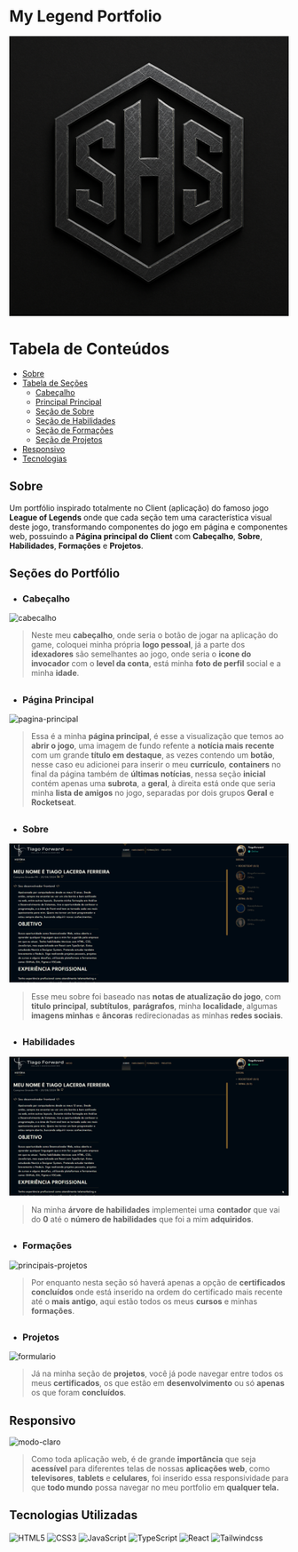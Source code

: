 # My Legend Portfolio
![logo](/src/assets/logo.png)

Tabela de Conteúdos
=================
   * [Sobre](#sobre)
   * [Tabela de Seções](#seções-do-portfólio)
      * [Cabeçalho](#cabeçalho)
      * [Principal Principal](#página-principal)
      * [Seção de Sobre](#sobre)
      * [Seção de Habilidades](#habilidades)
      * [Seção de Formações](#formações)
      * [Seção de Projetos](#projetos)
   * [Responsivo](#responsivo)
   * [Tecnologias](#tecnologias-utilizadas)
   <!-- * [Desafios](#desafios-durante-o-coding) -->

## Sobre
Um portfólio inspirado totalmente no Client (aplicação) do famoso jogo **League of Legends** onde que cada seção tem uma característica visual deste jogo, transformando componentes do jogo em página e componentes web, possuindo a **Página principal do Client** com **Cabeçalho**, **Sobre**, **Habilidades**, **Formações** e **Projetos**.

## Seções do Portfólio

- ### Cabeçalho
![cabecalho](/src/assets/gifs/cabeçalho.gif)

> <p>Neste meu <strong>cabeçalho</strong>, onde seria o botão de jogar na aplicação do game, coloquei minha própria <strong>logo pessoal</strong>, já a parte dos <strong>idexadores</strong> são semelhantes ao jogo, onde seria o <strong>icone do invocador</strong> com o <strong>level da conta</strong>, está minha <strong>foto de perfil</strong> social e a minha <strong>idade</strong>.</p>

##

- ### Página Principal
![pagina-principal](/src/assets/gifs/página-principal.gif)

> <p>Essa é a minha <strong>página principal</strong>, é esse a visualização que temos ao <strong>abrir o jogo</strong>, uma imagem de fundo refente a <strong>notícia mais recente</strong> com um grande <strong>título em destaque</strong>, as vezes contendo um <strong>botão</strong>, nesse caso eu adicionei para inserir o meu <strong>currículo</strong>, <strong>containers</strong> no final da página também de <strong>últimas notícias</strong>, nessa seção <strong>inicial</strong> contém apenas uma <strong>subrota</strong>, a <strong>geral</strong>, à direita está onde que seria minha <strong>lista de amigos</strong> no jogo, separadas por dois grupos <strong>Geral</strong> e <strong>Rocketseat</strong>.</p>

##

- ### Sobre
![minha-stack](/src/assets/gifs/sobre.gif)

> <p>Esse meu sobre foi baseado nas <strong>notas de atualização do jogo</strong>, com <strong>titulo principal</strong>, <strong>subtítulos</strong>, <strong>parágrafos</strong>, minha <strong>localidade</strong>, algumas <strong>imagens minhas</strong> e <strong>âncoras</strong> redirecionadas as minhas <strong>redes sociais</strong>.</p>

##

- ### Habilidades
![cursos-certificacoes](/src/assets/gifs/habilidades.gif)

> <p>Na minha <strong>árvore de habilidades</strong> implementei uma <strong>contador</strong> que vai do <strong>0</strong> até o <strong>número de habilidades</strong> que foi a mim <strong>adquiridos</strong>.</p>

##

- ### Formações
![principais-projetos](/src/assets/gifs/formações.gif)

> <p>Por enquanto nesta seção só haverá apenas a opção de <strong>certificados concluídos</strong> onde está inserido na ordem do certificado mais recente até o <strong>mais antigo</strong>, aqui estão todos os meus <strong>cursos</strong> e minhas <strong>formações</strong>.</p>

##

- ### Projetos
![formulario](/src/assets/gifs/projetos.gif)

> <p>Já na minha seção de <strong>projetos</strong>, você já pode navegar entre todos os meus <strong>certificados</strong>, os que estão em <strong>desenvolvimento</strong> ou só <strong>apenas</strong> os que foram <strong>concluídos</strong>.</p>

## Responsivo
![modo-claro](/src/assets/gifs/responsivo.gif)

> <p>Como toda aplicação web, é de grande <strong>importância</strong> que seja <strong>acessível</strong> para diferentes telas de nossas <strong>aplicações web</strong>, como <strong>televisores</strong>, <strong>tablets</strong> e <strong>celulares</strong>, foi inserido essa responsividade para que <strong>todo mundo</strong> possa navegar no meu portfolio em <strong>qualquer tela.</strong> </p>

## Tecnologias Utilizadas

<div>
  <img align="center" alt="HTML5" height="32" width="40" src="https://cdn.simpleicons.org/html5" />
  <img align="center" alt="CSS3" height="32" width="40" src="https://cdn.simpleicons.org/css3" />
  <img align="center" alt="JavaScript" height="32" width="40" src="https://cdn.simpleicons.org/javascript" />
  <img align="center" alt="TypeScript" height="32" width="40" src="https://cdn.simpleicons.org/typescript" />
  <img align="center" alt="React" height="32" width="40" src="https://cdn.simpleicons.org/react" />
  <img align="center" alt="Tailwindcss" height="32" width="40" src="https://cdn.simpleicons.org/tailwindcss" />
</div>

<!-- ## Desafios Durante o Coding

<p>Esse coding foi o <strong>mais desafiador da minha carreira</strong>. Além de desenvolver um design por <strong>conta própria</strong>, tive que evoluir muitas <strong>habilidades</strong> e aprender muitos <strong>conceitos</strong> que ainda não conhecia. Desenvolver um menu-hambúrguer mais <strong>interativo e agradável</strong>, seções com tamanhos limitados tornando o <strong>design mais simplista</strong>, botões fixos com <strong>funções e designs únicos</strong>, entre muitas outras coisas. <br><br> A divisão de <strong>pastas</strong> e <strong>subpastas</strong> sempre foi algo <strong>muito satisfatório</strong> para mim. Poder saber <strong>exatamente</strong> onde tenho que mexer é <strong>essencial</strong>, tanto durante o <strong>processo de coding</strong> quanto de <strong>refatoração</strong>, e até mesmo caso eu queira adicionar algumas <strong>atualizações futuramente</strong>. <br><br> A criação de <strong>seções roláveis</strong> foi a parte mais <strong>complicada</strong> para mim durante o desenvolvimento deste portfólio, o que me levou ao <strong>aprofundamento dos conceitos de JavaScript</strong>, e também me fez <strong>evoluir</strong> na forma como <strong>busco as informações</strong> que preciso para cada situação adversa aparente. <br><br> Por fim, o que mais <strong>dificultou</strong> o meu desenvolvimento foi a forma como <strong>organizaria meu tempo</strong>. Após adquirir a <strong>bolsa do Ifood</strong>, meus dias úteis da semana foram <strong>completamente destinados ao mesmo</strong>, sobrando apenas os finais de semana para o portfólio. Após as semanas de adaptação se passarem, pude <strong>melhorar demais minha organização</strong>, tornando assim, o desenvolvimento completo do meu portfólio <strong>possível</strong>.</p> -->
